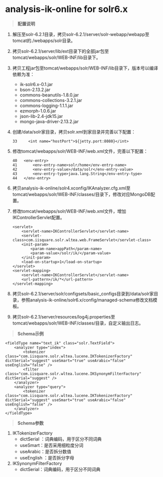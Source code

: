 # analysis-ik-online for solr6.x

> **配置说明**

1. 解压至solr-6.2.1目录，拷贝solr-6.2.1/server/solr-webapp/webapp至tomcat的./webapps/solr目录。
2. 拷贝solr-6.2.1/server/lib/ext目录下的全部jar包至tomcat/webapps/solr/WEB-INF/lib目录下。
3. 拷贝工程jar包至tomcat/webapps/solr/WEB-INF/lib目录下，版本号以编译依赖为准：
	- ik-solr6.x-0.1.jar
	- bson-2.13.2.jar
	- commons-beanutils-1.8.0.jar
	- commons-collections-3.2.1.jar
	- commons-logging-1.1.1.jar
	- ezmorph-1.0.6.jar
	- json-lib-2.4-jdk15.jar
	- mongo-java-driver-2.13.2.jar
4. 创建/data/solr家目录，拷贝solr.xml到家目录并完善以下配置：

	```
	33     <int name="hostPort">${jetty.port:8080}</int>
	```

5. 修改tomcat/webapps/solr/WEB-INF/web.xml文件，完善以下配置：

	```
	40   <env-entry>
	41       <env-entry-name>solr/home</env-entry-name>
	42       <env-entry-value>/data/solr</env-entry-value>
	43       <env-entry-type>java.lang.String</env-entry-type>
	44   </env-entry>
	```

6. 拷贝analysis-ik-online/solr4.xconfig/IKAnalyzer.cfg.xml至tomcat/webapps/solr/WEB-INF/classes/目录下，修改对应MongoDB配置。
7. 修改tomcat/webapps/solr/WEB-INF/web.xml文件，增加IKControllerServlet配置。

	```
	<servlet>
		<servlet-name>IKControllerServlet</servlet-name>
		<servlet-class>com.iisquare.solr.wltea.web.FrameServlet</servlet-class>
		<init-param>
			<param-name>appPath</param-name>
			<param-value>/solr/ik/</param-value>
		</init-param>
		<load-on-startup>1</load-on-startup>
	</servlet>
	<servlet-mapping>
		<servlet-name>IKControllerServlet</servlet-name>
		<url-pattern>/ik/*</url-pattern>
	</servlet-mapping>
	```

8. 拷贝solr-6.2.1/server/solr/configsets/basic_configs目录到/data/solr家目录，参照analysis-ik-online/solr6.x/config/managed-schema修改文档模板。
9. 拷贝solr-6.2.1/server/resources/log4j.properties至tomcat/webapps/solr/WEB-INF/classes/目录，自定义输出日志。

> **Schema示例**

```
<fieldType name="text_ik" class="solr.TextField">
    <analyzer type="index">
        <tokenizer class="com.iisquare.solr.wltea.lucene.IKTokenizerFactory" dictSerial="suggest" useSmart="true" useArabic="false" useEnglish="false" />
        <filter class="com.iisquare.solr.wltea.lucene.IKSynonymFilterFactory" dictSerial="suggest" />
    </analyzer>
    <analyzer type="query">
        <tokenizer class="com.iisquare.solr.wltea.lucene.IKTokenizerFactory" dictSerial="suggest" useSmart="true" useArabic="false" useEnglish="false" />
    </analyzer>
</fieldType>
```

> **Schema参数**

1. IKTokenizerFactory
	- dictSerial	：词典编码，用于区分不同词典
	- useSmart：是否采用细粒度分词
	- useArabic：是否拆分数值
	- useEnglish	：是否拆分字母
2. IKSynonymFilterFactory
	- dictSerial：词典编码，用于区分不同词典

